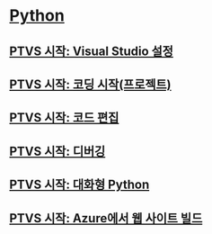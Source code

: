 # [Python](getting-started-with-python.md)
## [PTVS 시작: Visual Studio 설정](getting-started-with-ptvs-setting-up-visual-studio.md)
## [PTVS 시작: 코딩 시작(프로젝트)](getting-started-with-ptvs-start-coding-projects.md)
## [PTVS 시작: 코드 편집](getting-started-with-ptvs-editing-code.md)
## [PTVS 시작: 디버깅](getting-started-with-ptvs-debugging.md)
## [PTVS 시작: 대화형 Python](getting-started-with-ptvs-interactive-python.md)
## [PTVS 시작: Azure에서 웹 사이트 빌드](getting-started-with-ptvs-building-a-website-in-azure.md)
